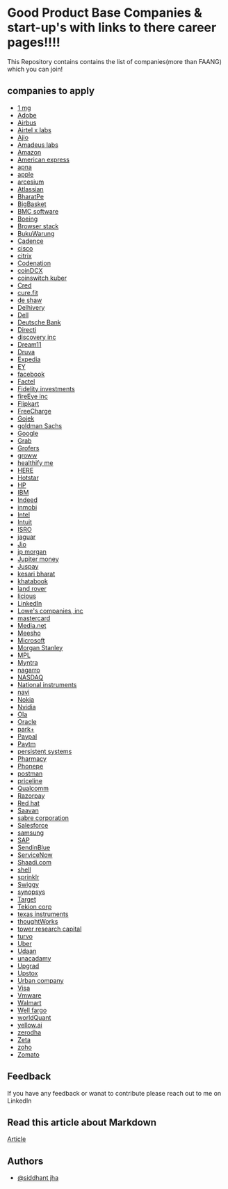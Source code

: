 
# Good Product Base Companies & start-up's with links to there career pages!!!!

This Repository contains contains the list of companies(more than FAANG) which you can join!




## companies to apply

* [1 mg](https://www.1mg.com/jobs)  
* [Adobe](https://www.adobe.com/careers.html)  
* [Airbus](https://www.airbus.com/careers.html)  
* [Airtel x labs](https://careers.airtel.com/)  
* [Ajio](https://www.ajio.com/ajio-careers)  
* [Amadeus labs](https://jobs.amadeus.com/)  
* [Amazon](https://www.amazon.jobs/en/)  
* [American express](https://www.americanexpress.com/en-us/careers/)  
* [apna]()  
* [apple](https://www.apple.com/careers/us/)  
* [arcesium](https://www.arcesium.com/careers.html)  
* [Atlassian](https://www.atlassian.com/company/careers)  
* [BharatPe](https://bharatpe.com/career)  
* [BigBasket](https://careers.bigbasket.com/)  
* [BMC software]()  
* [Boeing]()  
* [Browser stack]()  
* [BukuWarung]()  
* [Cadence]()  
* [cisco]()  
* [citrix]()  
* [Codenation]()  
* [coinDCX]()  
* [coinswitch kuber]()  
* [Cred]()  
* [cure.fit]()  
* [de shaw]()  
* [Delhivery]()  
* [Dell]()  
* [Deutsche Bank]()  
* [Directi]()  
* [discovery inc]()  
* [Dream11]()  
* [Druva]()  
* [Expedia]()  
* [EY]()  
* [facebook]()  
* [Factel]()  
* [Fidelity investments]()  
* [fireEye inc]()  
* [Flipkart]()  
* [FreeCharge]()  
* [Gojek]()  
* [goldman Sachs]()  
* [Google]()  
* [Grab]()  
* [Grofers]()  
* [groww]()  
* [healthify me]()  
* [HERE]()  
* [Hotstar]()  
* [HP]()  
* [IBM]()  
* [Indeed]()  
* [inmobi]()  
* [Intel]()  
* [Intuit]()  
* [ISRO]()  
* [jaguar]()  
* [Jio]()  
* [jp morgan]()    
* [Jupiter money]()  
* [Juspay]()  
* [kesari bharat]()  
* [khatabook]()  
* [land rover]()  
* [licious]()  
* [LinkedIn]()  
* [Lowe's companies, inc]()  
* [mastercard]()  
* [Media.net]()  
* [Meesho]()  
* [Microsoft]()  
* [Morgan Stanley]()  
* [MPL]()    
* [Myntra]()  
* [nagarro]()  
* [NASDAQ]()  
* [National instruments]()  
* [navi]()    
* [Nokia]()  
* [Nvidia]()  
* [Ola]()  
* [Oracle]()  
* [park+]()  
* [Paypal]()  
* [Paytm]()  
* [persistent systems]()  
* [Pharmacy]()  
* [Phonepe]()  
* [postman]()  
* [priceline]()  
* [Qualcomm]()  
* [Razorpay]()  
* [Red hat]()  
* [Saavan]()  
* [sabre corporation]()  
* [Salesforce]()  
* [samsung]()  
* [SAP]()  
* [SendinBlue]()  
* [ServiceNow]()  
* [Shaadi.com]()  
* [shell]()  
* [sprinklr]()  
* [Swiggy]()  
* [synopsys]()  
* [Target]()  
* [Tekion corp]()  
* [texas instruments]()  
* [thoughtWorks]()  
* [tower research capital]()  
* [turvo]()  
* [Uber]()  
* [Udaan]()  
* [unacadamy]()  
* [Upgrad]()  
* [Upstox]()  
* [Urban company]()  
* [Visa]()  
* [Vmware]()  
* [Walmart]()  
* [Well fargo]()  
* [worldQuant]()  
* [yellow.ai]()  
* [zerodha]()  
* [Zeta]()  
* [zoho]()   
* [Zomato]()  


## Feedback

If you have any feedback or wanat to contribute please reach out to me on LinkedIn  

## Read this article about Markdown

[Article](https://guides.github.com/features/mastering-markdown/)


## Authors

- [@siddhant jha](https://www.linkedin.com/in/siddhant-jha/)






































































































































































































































































































































































































































































































































































































































































































































































































































































































  
